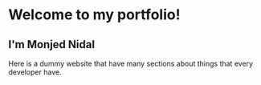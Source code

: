 # Welcome to my portfolio!

## I'm Monjed Nidal

Here is a dummy website that have many sections about things that every developer have.
